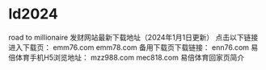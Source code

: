 # ld2024
road to millionaire 
发财网站最新下载地址（2024年1月1日更新）
点击以下链接进入下载页：
emm76.com
emm78.com
备用下载页下载链接：
enn76.com
易倍体育手机H5浏览地址：
mzz988.com
mec818.com
易倍体育回家页简介
